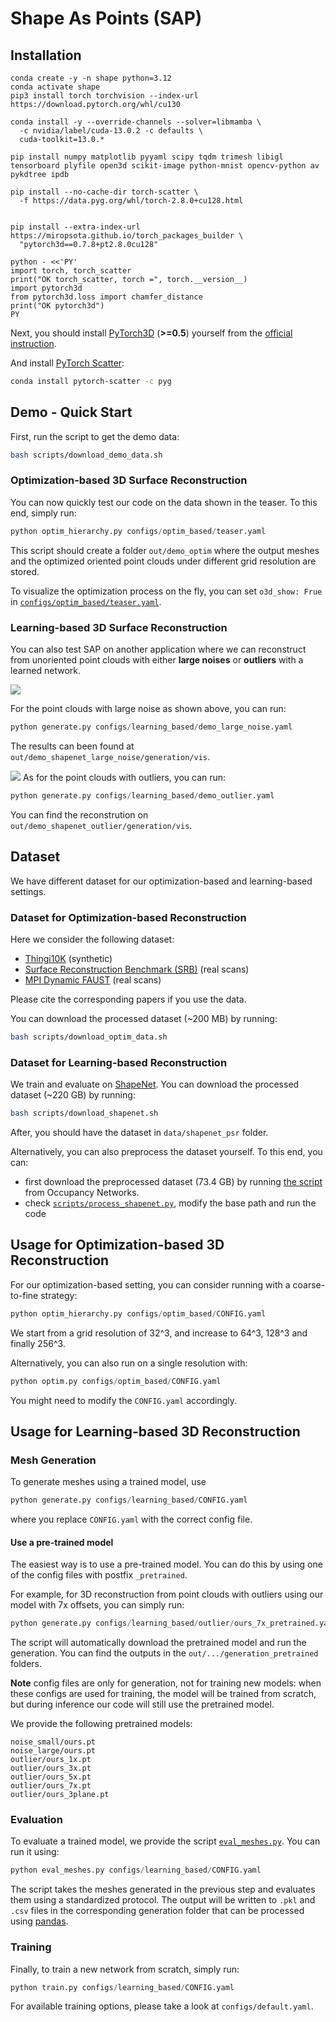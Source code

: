 # Shape As Points (SAP)


## Installation

```
conda create -y -n shape python=3.12
conda activate shape
pip3 install torch torchvision --index-url https://download.pytorch.org/whl/cu130

conda install -y --override-channels --solver=libmamba \
  -c nvidia/label/cuda-13.0.2 -c defaults \
  cuda-toolkit=13.0.*

pip install numpy matplotlib pyyaml scipy tqdm trimesh libigl tensorboard plyfile open3d scikit-image python-mnist opencv-python av pykdtree ipdb

pip install --no-cache-dir torch-scatter \
  -f https://data.pyg.org/whl/torch-2.8.0+cu128.html


pip install --extra-index-url https://miropsota.github.io/torch_packages_builder \
  "pytorch3d==0.7.8+pt2.8.0cu128"

python - <<'PY'
import torch, torch_scatter
print("OK torch_scatter, torch =", torch.__version__)
import pytorch3d
from pytorch3d.loss import chamfer_distance
print("OK pytorch3d")
PY
```

Next, you should install [PyTorch3D](https://pytorch3d.org/) (**>=0.5**) yourself from the [official instruction](https://github.com/facebookresearch/pytorch3d/blob/master/INSTALL.md#3-install-wheels-for-linux).  

And install [PyTorch Scatter](https://github.com/rusty1s/pytorch_scatter):
```sh
conda install pytorch-scatter -c pyg
```


## Demo - Quick Start

First, run the script to get the demo data:

```bash
bash scripts/download_demo_data.sh
```

### Optimization-based 3D Surface Reconstruction

You can now quickly test our code on the data shown in the teaser. To this end, simply run:

```python
python optim_hierarchy.py configs/optim_based/teaser.yaml
```
This script should create a folder `out/demo_optim` where the output meshes and the optimized oriented point clouds under different grid resolution are stored.

To visualize the optimization process on the fly, you can set `o3d_show: Frue` in [`configs/optim_based/teaser.yaml`](https://github.com/autonomousvision/shape_as_points/tree/main/configs/optim_based/teaser.yaml).

### Learning-based 3D Surface Reconstruction
You can also test SAP on another application where we can reconstruct from unoriented point clouds with either **large noises** or **outliers** with a learned network.

![](./media/results_large_noise.gif)

For the point clouds with large noise as shown above, you can run:
```python
python generate.py configs/learning_based/demo_large_noise.yaml
```
The results can been found at `out/demo_shapenet_large_noise/generation/vis`.

![](./media/results_outliers.gif)
As for the point clouds with outliers, you can run:
```python
python generate.py configs/learning_based/demo_outlier.yaml
```
You can find the reconstrution on `out/demo_shapenet_outlier/generation/vis`.


## Dataset

We have different dataset for our optimization-based and learning-based settings.

### Dataset for Optimization-based Reconstruction
Here we consider the following dataset: 
- [Thingi10K](https://arxiv.org/abs/1605.04797) (synthetic)
- [Surface Reconstruction Benchmark (SRB)](https://github.com/fwilliams/deep-geometric-prior) (real scans)
- [MPI Dynamic FAUST](https://dfaust.is.tue.mpg.de/) (real scans)

Please cite the corresponding papers if you use the data.

You can download the processed dataset (~200 MB) by running:
```bash
bash scripts/download_optim_data.sh
```

### Dataset for Learning-based Reconstruction  
We train and evaluate on [ShapeNet](https://shapenet.org/).
You can download the processed dataset (~220 GB) by running:
```bash
bash scripts/download_shapenet.sh
``` 
After, you should have the dataset in `data/shapenet_psr` folder.

Alternatively, you can also preprocess the dataset yourself. To this end, you can: 
* first download the preprocessed dataset (73.4 GB) by running [the script](https://github.com/autonomousvision/occupancy_networks#preprocessed-data) from Occupancy Networks.
* check [`scripts/process_shapenet.py`](https://github.com/autonomousvision/shape_as_points/tree/main/scripts/process_shapenet.py), modify the base path and run the code


## Usage for Optimization-based 3D Reconstruction  

For our optimization-based setting, you can consider running with a coarse-to-fine strategy:
```python
python optim_hierarchy.py configs/optim_based/CONFIG.yaml
```
We start from a grid resolution of 32^3, and increase to 64^3, 128^3 and finally 256^3.

Alternatively, you can also run on a single resolution with:

```python
python optim.py configs/optim_based/CONFIG.yaml
```
You might need to modify the `CONFIG.yaml` accordingly.

## Usage for Learning-based 3D Reconstruction

### Mesh Generation 
To generate meshes using a trained model, use
```python
python generate.py configs/learning_based/CONFIG.yaml
```
where you replace `CONFIG.yaml` with the correct config file.

#### Use a pre-trained model
The easiest way is to use a pre-trained model. You can do this by using one of the config files with postfix `_pretrained`.

For example, for 3D reconstruction from point clouds with outliers using our model with 7x offsets, you can simply run:
```python
python generate.py configs/learning_based/outlier/ours_7x_pretrained.yaml
```

The script will automatically download the pretrained model and run the generation. You can find the outputs in the `out/.../generation_pretrained` folders.

**Note** config files are only for generation, not for training new models: when these configs are used for training, the model will be trained from scratch, but during inference our code will still use the pretrained model.

We provide the following pretrained models:
```
noise_small/ours.pt
noise_large/ours.pt
outlier/ours_1x.pt
outlier/ours_3x.pt
outlier/ours_5x.pt
outlier/ours_7x.pt
outlier/ours_3plane.pt
```


### Evaluation
To evaluate a trained model, we provide the script [`eval_meshes.py`](https://github.com/autonomousvision/shape_as_points/blob/main/eval_meshes.py). You can run it using:
```python
python eval_meshes.py configs/learning_based/CONFIG.yaml
```
The script takes the meshes generated in the previous step and evaluates them using a standardized protocol. The output will be written to `.pkl` and `.csv` files in the corresponding generation folder that can be processed using [pandas](https://pandas.pydata.org/).

### Training

Finally, to train a new network from scratch, simply run:
```python
python train.py configs/learning_based/CONFIG.yaml
```
For available training options, please take a look at `configs/default.yaml`.

